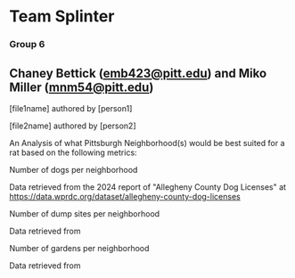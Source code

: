 # Team Splinter

### Group 6

## Chaney Bettick (emb423@pitt.edu) and Miko Miller (mnm54@pitt.edu)

[file1name] authored by [person1]

[file2name] authored by [person2]

An Analysis of what Pittsburgh Neighborhood(s) would be best suited for a rat based on the following metrics:

Number of dogs per neighborhood

Data retrieved from the 2024 report of "Allegheny County Dog Licenses" at https://data.wprdc.org/dataset/allegheny-county-dog-licenses

Number of dump sites per neighborhood

Data retrieved from

Number of gardens per neighborhood

Data retrieved from
